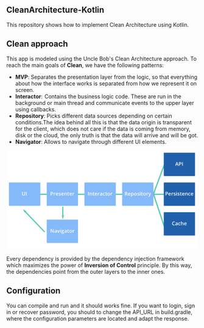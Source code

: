 CleanArchitecture-Kotlin
--------------
This repository shows how to implement Clean Architecture using Kotlin.

Clean approach
--------------
This app is modeled using the Uncle Bob's Clean Architecture approach. To reach the main goals of **Clean**, we have the following patterns:

 * **MVP**: Separates the presentation layer from the logic, so that everything about how the interface works is separated from how we represent it on screen.
 * **Interactor**:  Contains the business logic code. These are run in the background or main thread and communicate events to the upper layer using callbacks.
 * **Repository**: Picks different data sources depending on certain conditions.The idea behind all this is that the data origin is transparent for the client,
which does not care if the data is coming from memory, disk or the cloud, the only truth is that the data will arrive and will be got.
 * **Navigator**: Allows to navigate through different UI elements.

 ![CleanArchitecture-Kotlin image](/art/Clean_Architecture.jpg?raw=true)

Every dependency is provided by the dependency injection framework which maximizes the power of **Inversion of Control** principle. By this way,
the dependencies point from the outer layers to the inner ones.

Configuration
--------------
You can compile and run and it should works fine.
If you want to login, sign in or recover password, you should to change the API_URL in
build.gradle, where the configuration parameters are located and adapt the response.
